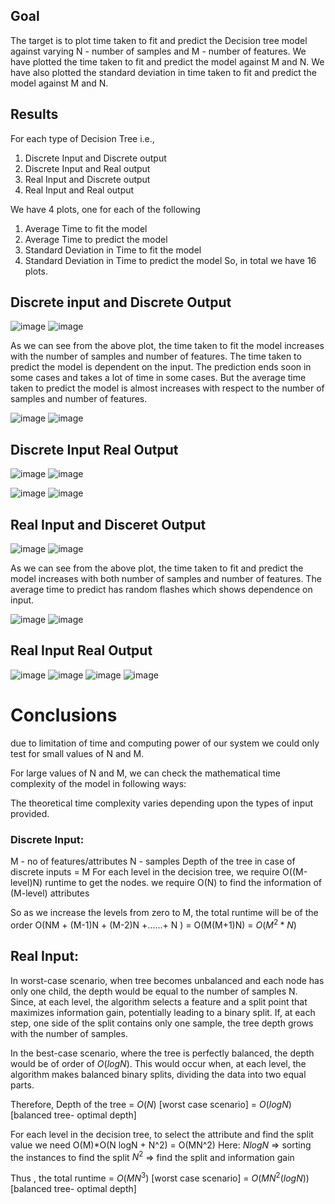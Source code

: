 ## Goal

The target is to plot time taken to fit and predict the Decision tree model against varying N - number of samples and M - number of features.
We have plotted the time taken to fit and predict the model against M and N. We have also plotted the standard deviation in time taken to fit and predict the model against M and N.

## Results
For each type of Decision Tree i.e.,

1. Discrete Input and Discrete output
2. Discrete Input and Real output
3. Real Input and Discrete output
4. Real Input and Real output
   
We have 4 plots, one for each of the following

1. Average Time to fit the model
2. Average Time to predict the model
3. Standard Deviation in Time to fit the model
4. Standard Deviation in Time to predict the model
So, in total we have 16 plots.

## Discrete input and Discrete Output
![image](https://github.com/Kareena-Beniwal/ML-assignment---1/assets/76513375/f49b154e-9dcb-4b9a-bbca-8fde71394974)
![image](https://github.com/Kareena-Beniwal/ML-assignment---1/assets/76513375/3f11f036-d319-428c-b661-22b989aa8963)

As we can see from the above plot, the time taken to fit the model increases with the number of samples and number of features. The time taken to predict the model is dependent on the input. The prediction ends soon in some cases and takes a lot of time in some cases. But the average time taken to predict the model is almost increases with respect to the number of samples and number of features.

![image](https://github.com/Kareena-Beniwal/ML-assignment---1/assets/76513375/935d0a73-d264-41d8-b204-ee2bcb4234eb)
![image](https://github.com/Kareena-Beniwal/ML-assignment---1/assets/76513375/60fbc339-5693-4563-acac-f17b351647a5)

##  Discrete Input Real Output
![image](https://github.com/Kareena-Beniwal/ML-assignment---1/assets/76513375/0ab6f7e4-6e20-4c89-b51c-4b3cbf033945)
![image](https://github.com/Kareena-Beniwal/ML-assignment---1/assets/76513375/b7abccf0-540c-4250-9a96-a5ba2b116042)

![image](https://github.com/Kareena-Beniwal/ML-assignment---1/assets/76513375/5bede41a-bcee-4889-a795-8022c936fdb2)
![image](https://github.com/Kareena-Beniwal/ML-assignment---1/assets/76513375/99270d80-301a-419a-9ccd-ce140ef58b14)

## Real Input and Disceret Output
![image](https://github.com/Kareena-Beniwal/ML-assignment---1/assets/76513375/df982ebe-b82e-4ec5-98d0-a30ddeda189d)
![image](https://github.com/Kareena-Beniwal/ML-assignment---1/assets/76513375/bdf298f9-98ea-4cf7-a3b6-99c47bdd2d6b)

As we can see from the above plot, the time taken to fit and predict the model increases with both number of samples and number of features. The average time to predict has random flashes which shows dependence on input.

![image](https://github.com/Kareena-Beniwal/ML-assignment---1/assets/76513375/a0ec6f6f-ae50-472f-b777-d053e01ec361)
![image](https://github.com/Kareena-Beniwal/ML-assignment---1/assets/76513375/276250ed-b642-4adc-99dc-6efd56c4d0a8)

## Real Input Real Output
![image](https://github.com/Kareena-Beniwal/ML-assignment---1/assets/76513375/923d74f0-8c4b-4808-8f55-3e58c41ab2aa)
![image](https://github.com/Kareena-Beniwal/ML-assignment---1/assets/76513375/28edbd43-afe1-460f-89a4-e4160d65af25)
![image](https://github.com/Kareena-Beniwal/ML-assignment---1/assets/76513375/5b8a0403-6fee-4bf8-8522-6557dfcf6425)
![image](https://github.com/Kareena-Beniwal/ML-assignment---1/assets/76513375/4d8c9416-7baa-4326-94e3-f95c9fc7764f)

# Conclusions

due to limitation of time and computing power of our system we could only test for small values of N and M.

For large values of N and M, we can check the mathematical time complexity of the model in following ways:

The theoretical time complexity varies depending upon the types of input provided.

### Discrete Input:
M - no of features/attributes
N - samples
Depth of the tree in case of discrete inputs = M
For each level in the decision tree, we require O((M-level)N) runtime to get the nodes. we require O(N) to find the information of (M-level) attributes 

So as we increase the levels from zero to M, the total runtime will be of the order O(NM + (M-1)N + (M-2)N +......+  N ) = O(M(M+1)N) = $O(M^2*N)$

## Real Input:

In worst-case scenario, when tree becomes unbalanced and each node has only one child, the depth would be equal to the number of samples N. Since, at each level, the algorithm selects a feature and a split point that maximizes information gain, potentially leading to a binary split. If, at each step, one side of the split contains only one sample, the tree depth grows with the number of samples.

In the best-case scenario, where the tree is perfectly balanced, the depth would be of order of $O(log N)$. This would occur when, at each level, the algorithm makes balanced binary splits, dividing the data into two equal parts.

Therefore, Depth of the tree = $O(N)$ [worst case scenario]
                             = $O(log N)$ [balanced tree- optimal depth]

For each level in the decision tree, to select the attribute and find the split value we need O(M)*O(N logN + N^2) = O(MN^2)
Here:               $NlogN$ => sorting the instances to find the split
                    $N^2$   =>   find the split and information gain


Thus , the total runtime = $O(MN^3)$ [worst case scenario]
                         = $O(MN^2(log N))$ [balanced tree- optimal depth]

